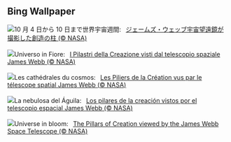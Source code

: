 ## Bing Wallpaper
![](https://www.bing.com/th?id=OHR.WebbPillars_JA-JP7847589500_UHD.jpg&w=1000)10 月 4 日から 10 日まで世界宇宙週間:&nbsp;&ensp;[ジェームズ・ウェッブ宇宙望遠鏡が撮影した創造の柱 (© NASA)](https://www.bing.com/th?id=OHR.WebbPillars_JA-JP7847589500_UHD.jpg)
<br><br/>
![](https://www.bing.com/th?id=OHR.WebbPillars_IT-IT0673029544_UHD.jpg&w=1000)Universo in Fiore:&nbsp;&ensp;[I Pilastri della Creazione visti dal telescopio spaziale James Webb (© NASA)](https://www.bing.com/th?id=OHR.WebbPillars_IT-IT0673029544_UHD.jpg)
<br><br/>
![](https://www.bing.com/th?id=OHR.WebbPillars_FR-FR1852034040_UHD.jpg&w=1000)Les cathédrales du cosmos:&nbsp;&ensp;[Les Piliers de la Création vus par le télescope spatial James Webb (© NASA)](https://www.bing.com/th?id=OHR.WebbPillars_FR-FR1852034040_UHD.jpg)
<br><br/>
![](https://www.bing.com/th?id=OHR.WebbPillars_ES-ES0926278571_UHD.jpg&w=1000)La nebulosa del Águila:&nbsp;&ensp;[Los pilares de la creación vistos por el telescopio espacial James Webb (© NASA)](https://www.bing.com/th?id=OHR.WebbPillars_ES-ES0926278571_UHD.jpg)
<br><br/>
![](https://www.bing.com/th?id=OHR.WebbPillars_EN-GB5169547738_UHD.jpg&w=1000)Universe in bloom:&nbsp;&ensp;[The Pillars of Creation viewed by the James Webb Space Telescope (© NASA)](https://www.bing.com/th?id=OHR.WebbPillars_EN-GB5169547738_UHD.jpg)
<br><br/>
